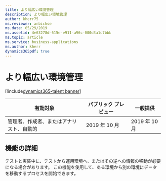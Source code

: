 ```yaml
---
title: より幅広い環境管理
description: より幅広い環境管理
author: kherr75
ms.reviewer: anbichse
ms.date: 05/29/2019
ms.assetid: 4e63278d-615e-e911-a96c-000d3a1c7bbb
ms.topic: article
ms.service: business-applications
ms.author: kherr
dynamics365pdf: true
---
```

# より幅広い環境管理
[!include[dynamics365-talent banner](../includes/dynamics365-talent.md)]

| 有効対象    |  パブリック プレビュー | 一般提供 | 
| ---------- | ---------- |---------- |
|管理者、作成者、またはアナリスト、自動的|2019 年 10 月| 2019 年 10 月|






## 機能の詳細
<!--feature detail start -->
テストと実装中に、テストから運用環境へ、またはその逆への情報の移動が必要になる場合があります。 この機能を使用して、ある環境から別の環境にデータを移動するプロセスを開始できます。


<!--feature detail end -->










